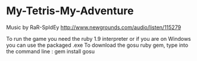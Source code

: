 # My-Tetris-My-Adventure
Music by RaR-SpIdEy
http://www.newgrounds.com/audio/listen/115279

To run the game you need the ruby 1.9 interpreter or if you are on Windows you can use the packaged .exe
To download the gosu ruby gem, type into the command line :
gem install gosu
